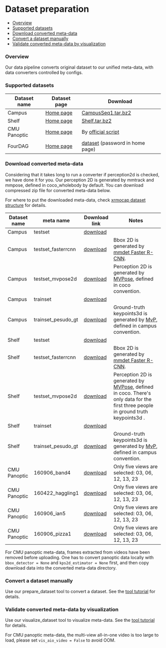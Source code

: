 # Dataset preparation

- [Overview](#overview)
- [Supported datasets](#supported-datasets)
- [Download converted meta-data](#download-converted-meta-data)
- [Convert a dataset manually](#convert-a-dataset-manually)
- [Validate converted meta-data by visualization](#validate-converted-meta-data-by-visualization)

### Overview

Our data pipeline converts original dataset to our unified meta-data, with data converters controlled by configs.

### Supported datasets

| Dataset name | Dataset page                                               | Download                                                     |
| ------------ | ---------------------------------------------------------- | ------------------------------------------------------------ |
| Campus       | [Home page](https://campar.in.tum.de/Chair/MultiHumanPose) | [CampusSeq1.tar.bz2](https://www.campar.in.tum.de/public_datasets/2014_cvpr_belagiannis/CampusSeq1.tar.bz2) |
| Shelf        | [Home page](https://campar.in.tum.de/Chair/MultiHumanPose) | [Shelf.tar.bz2](https://www.campar.in.tum.de/public_datasets/2014_cvpr_belagiannis/Shelf.tar.bz2) |
| CMU Panoptic | [Home page](http://domedb.perception.cs.cmu.edu/)          | By [official script](https://github.com/CMU-Perceptual-Computing-Lab/panoptic-toolbox/blob/master/scripts/getData.sh) |
| FourDAG | [Home page](https://github.com/zhangyux15/multiview_human_dataset)          | [dataset](https://pan.baidu.com/s/1AZgNV4kp7PuIBicEiSPdGA) (password in home page) |

### Download converted meta-data

Considering that it takes long to run a converter if perception2d is checked, we have done it for you. Our perception 2D is generated by mmtrack and mmpose, defined in coco_wholebody by default. You can download compressed zip file for converted meta-data below.

For where to put the downloaded meta-data, check [xrmocap dataset structure](tutorials/new_dataset.md#file-tree-of-our-unified-format) for details.

| Dataset name | meta name          | Download link                                                | Notes                                                        |
| ------------ | ------------------ | ------------------------------------------------------------ | ------------------------------------------------------------ |
| Campus       | testset            | [download](https://openxrlab-share.oss-cn-hongkong.aliyuncs.com/xrmocap/xrmocap_meta/Campus/xrmocap_meta_testset.zip) |                                                              |
| Campus       | testset_fasterrcnn | [download](https://openxrlab-share.oss-cn-hongkong.aliyuncs.com/xrmocap/xrmocap_meta/Campus/xrmocap_meta_testset_fasterrcnn.zip) | Bbox 2D is generated by [mmdet Faster R-CNN](https://github.com/open-mmlab/mmdetection/tree/master/configs/faster_rcnn). |
| Campus     | testset_mvpose2d   | [download](https://openxrlab-share.oss-cn-hongkong.aliyuncs.com/xrmocap/xrmocap_meta/Campus/xrmocap_meta_testset_mvpose2d.zip) | Perception 2D is generated by [MVPose](https://github.com/zju3dv/mvpose#accelerate-the-evaluation), defined in coco convention. |
| Campus       | trainset           | [download](https://openxrlab-share.oss-cn-hongkong.aliyuncs.com/xrmocap/xrmocap_meta/Campus/xrmocap_meta_trainset.zip) |                                                              |
| Campus       | trainset_pesudo_gt | [download](https://openxrlab-share.oss-cn-hongkong.aliyuncs.com/xrmocap/xrmocap_meta/Campus/xrmocap_meta_trainset_pesudo_gt.zip) | Ground-truth keypoints3d is generated by [MvP](https://github.com/sail-sg/mvp#22-shelfcampus), defined in campus convention. |
| Shelf        | testset            | [download](https://openxrlab-share.oss-cn-hongkong.aliyuncs.com/xrmocap/xrmocap_meta/Shelf/xrmocap_meta_testset.zip) |                                                              |
| Shelf        | testset_fasterrcnn | [download](https://openxrlab-share.oss-cn-hongkong.aliyuncs.com/xrmocap/xrmocap_meta/Shelf/xrmocap_meta_testset_fasterrcnn.zip) | Bbox 2D is generated by [mmdet Faster R-CNN](https://github.com/open-mmlab/mmdetection/tree/master/configs/faster_rcnn). |
| Shelf        | testset_mvpose2d   | [download](https://openxrlab-share.oss-cn-hongkong.aliyuncs.com/xrmocap/xrmocap_meta/Shelf/xrmocap_meta_testset_mvpose2d.zip) | Perception 2D is generated by [MVPose](https://github.com/zju3dv/mvpose#accelerate-the-evaluation), defined in coco. There's only data for the first three people in ground truth keypoints3d . |
| Shelf        | trainset           | [download](https://openxrlab-share.oss-cn-hongkong.aliyuncs.com/xrmocap/xrmocap_meta/Shelf/xrmocap_meta_trainset.zip) |                                                              |
| Shelf        | trainset_pesudo_gt | [download](https://openxrlab-share.oss-cn-hongkong.aliyuncs.com/xrmocap/xrmocap_meta/Shelf/xrmocap_meta_trainset_pesudo_gt.zip) | Ground-truth keypoints3d is generated by [MvP](https://github.com/sail-sg/mvp#22-shelfcampus), defined in campus convention. |
| CMU Panoptic | 160906_band4       | [download](https://openxrlab-share.oss-cn-hongkong.aliyuncs.com/xrmocap/xrmocap_meta/Panoptic/xrmocap_meta_band4.zip) | Only five views are selected: 03, 06, 12, 13, 23             |
| CMU Panoptic | 160422_haggling1   | [download](https://openxrlab-share.oss-cn-hongkong.aliyuncs.com/xrmocap/xrmocap_meta/Panoptic/xrmocap_meta_haggling1.zip) | Only five views are selected: 03, 06, 12, 13, 23             |
| CMU Panoptic | 160906_ian5        | [download](https://openxrlab-share.oss-cn-hongkong.aliyuncs.com/xrmocap/xrmocap_meta/Panoptic/xrmocap_meta_ian5.zip) | Only five views are selected: 03, 06, 12, 13, 23             |
| CMU Panoptic | 160906_pizza1      | [download](https://openxrlab-share.oss-cn-hongkong.aliyuncs.com/xrmocap/xrmocap_meta/Panoptic/xrmocap_meta_pizza1.zip) | Only five views are selected: 03, 06, 12, 13, 23             |

For CMU panoptic meta-data, frames extracted from videos have been removed before uploading. One has to convert panoptic data locally with `bbox_detector = None` and `kps2d_estimator = None`  first, and then copy download data into the converted meta-data directory.

### Convert a dataset manually

Use our prepare_dataset tool to convert a dataset. See the [tool tutorial](./tool/prepare_dataset.md) for details.

### Validate converted meta-data by visualization

Use our visualize_dataset tool to visualize meta-data. See the [tool tutorial](./tool/visualize_dataset.md) for details.

For CMU panoptic meta-data, the multi-view all-in-one video is too large to load, please set `vis_aio_video = False`  to avoid OOM.
